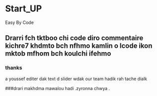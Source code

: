 # Start_UP
Easy By Code
## Drarri fch tktboo chi code diro commentaire kichre7 khdmto bch nfhmo kamlin o lcode ikon mktob mfhom bch koulchi ifehmo 
### thanks

a youssef editer dak text d slider
wdak our team 
hadik rah tache dialk 

###drari makhdma mawalou hadi .zyronna chwya .
